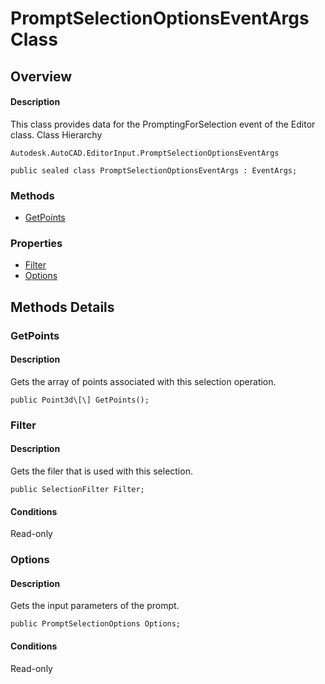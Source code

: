 # PromptSelectionOptionsEventArgs Class

## Overview

#### Description
This class provides data for the PromptingForSelection event of the Editor class.
Class Hierarchy
```text
Autodesk.AutoCAD.EditorInput.PromptSelectionOptionsEventArgs
```

```text
public sealed class PromptSelectionOptionsEventArgs : EventArgs;
```

### Methods

- [GetPoints](#getpoints)

### Properties

- [Filter](#filter)
- [Options](#options)


## Methods Details

### GetPoints

#### Description
Gets the array of points associated with this selection operation.
```text
public Point3d\[\] GetPoints();
```

### Filter

#### Description
Gets the filer that is used with this selection.
```text
public SelectionFilter Filter;
```

#### Conditions
Read-only
### Options

#### Description
Gets the input parameters of the prompt.
```text
public PromptSelectionOptions Options;
```

#### Conditions
Read-only